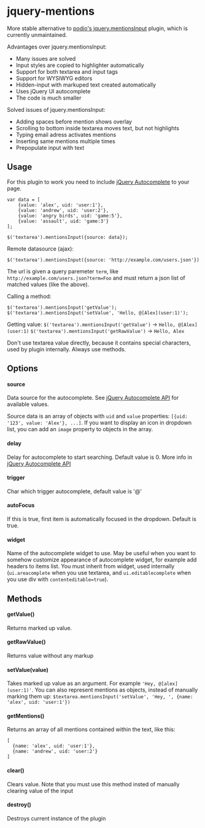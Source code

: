 jquery-mentions
===============
More stable alternative to [podio's jquery.mentionsInput](https://github.com/podio/jquery-mentions-input) plugin, which is currently unmaintained.

Advantages over jquery.mentionsInput:
- Many issues are solved
- Input styles are copied to highlighter automatically
- Support for both textarea and input tags
- Support for WYSIWYG editors
- Hidden-input with markuped text created automatically
- Uses jQuery UI autocomplete
- The code is much smaller

Solved issues of jquery.mentionsInput:
- Adding spaces before mention shows overlay
- Scrolling to bottom inside textarea moves text, but not highlights
- Typing email adress activates mentions
- Inserting same mentions multiple times
- Prepopulate input with text

## Usage
For this plugin to work you need to include [jQuery Autocomplete](http://jqueryui.com/autocomplete/) to your page.

```
var data = [
    {value: 'alex', uid: 'user:1'},
    {value: 'andrew', uid: 'user:2'},
    {value: 'angry birds', uid: 'game:5'},
    {value: 'assault', uid: 'game:3'}
];

$('textarea').mentionsInput({source: data});
```

Remote datasource (ajax):

```
$('textarea').mentionsInput({source: 'http://example.com/users.json'})
```
The url is given a query paremeter `term`, like `http://example.com/users.json?term=Foo` and must return a json list of matched values (like the above).

Calling a method:
```
$('textarea').mentionsInput('getValue');
$('textarea').mentionsInput('setValue', 'Hello, @[Alex](user:1)');
```

Getting value:
`$('textarea').mentionsInput('getValue')` -> `Hello, @[Alex](user:1)`
`$('textarea').mentionsInput('getRawValue')` -> `Hello, Alex`

Don't use textarea value directly, because it contains special characters, used by plugin internally. Always use methods.


## Options

#### source
  Data source for the autocomplete. See [jQuery Autocomplete API](http://api.jqueryui.com/autocomplete/#option-source) for available values.
  
  Source data is an array of objects with `uid` and `value` properties: `[{uid: '123', value: 'Alex'}, ...]`. If you want to display an icon in dropdown list, you can add an `image` property to objects in the array.
  
#### delay
  Delay for autocomplete to start searching. Default value is 0. More info in [jQuery Autocomplete API](http://api.jqueryui.com/autocomplete/#option-delay)
#### trigger
  Char which trigger autocomplete, default value is '@'

#### autoFocus
  If this is true, first item is automatically focused in the dropdown. Default is true.

#### widget
  Name of the autocomplete widget to use. May be useful when you want to somehow customize appearance of autocomplete widget, for example add headers to items list. You must inherit from widget, used internally (`ui.areacomplete` when you use textarea, and `ui.editablecomplete` when you use div with `contenteditable=true`).

## Methods

#### getValue()
  Returns marked up value.

#### getRawValue()
  Returns value without any markup

#### setValue(value)
  Takes marked up value as an argument. For example `'Hey, @[alex](user:1)'`.
  You can also represent mentions as objects, instead of manually marking them up:
  `$textarea.mentionsInput('setValue', 'Hey, ', {name: 'alex', uid: 'user:1'})`

#### getMentions()
  Returns an array of all mentions contained within the text, like this:
  ```
  [
    {name: 'alex', uid: 'user:1'},
    {name: 'andrew', uid: 'user:2'}
  ]
  ```

#### clear()
  Clears value. Note that you must use this method insted of manually clearing value of the input

#### destroy()
  Destroys current instance of the plugin
